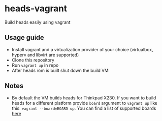 # heads-vagrant
Build heads easily using vagrant


## Usage guide
* Install vagrant and a virtualization provider of your choice (virtualbox, hyperv and libvirt are supported)
* Clone this repository
* Run `vagrant up` in repo
* After heads rom is built shut down the build VM

## Notes
* By default the VM builds heads for Thinkpad X230. If you want to build heads for a different platform provide `board` argument to `vagrant up` like this: `vagrant --board=BOARD up`. You can find a list of supported boards [here](https://github.com/osresearch/heads/tree/master/boards)

